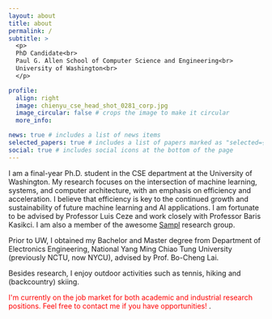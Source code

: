 ```yaml
---
layout: about
title: about
permalink: /
subtitle: > 
  <p>
  PhD Candidate<br>
  Paul G. Allen School of Computer Science and Engineering<br>
  University of Washington<br>
  </p>

profile:
  align: right
  image: chienyu_cse_head_shot_0281_corp.jpg
  image_circular: false # crops the image to make it circular
  more_info:

news: true # includes a list of news items
selected_papers: true # includes a list of papers marked as "selected={true}"
social: true # includes social icons at the bottom of the page
---
```


I am a final-year Ph.D. student in the CSE department at the University of Washington. My research focuses on the intersection of machine learning, systems, and computer architecture, with an emphasis on efficiency and acceleration. I believe that efficiency is key to the continued growth and sustainability of future machine learning and AI applications. I am fortunate to be advised by Professor Luis Ceze and work closely with Professor Baris Kasikci. I am also a member of the awesome [Sampl](https://sampl.cs.washington.edu) research group.

Prior to UW, I obtained my Bachelor and Master degree from Department of Electronics Engineering, National Yang Ming Chiao Tung University (previously NCTU, now NYCU), advised by Prof. Bo-Cheng Lai. 

Besides research, I enjoy outdoor activities such as tennis, hiking and (backcountry) skiing.

<span style="color:red">
I'm currently on the job market for both academic and industrial research positions. Feel free to contact me if you have opportunities!
</span>.